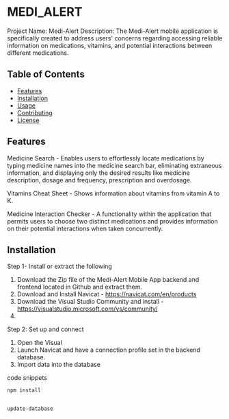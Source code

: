 # MEDI_ALERT

Project Name: Medi-Alert 
Description:
The Medi-Alert mobile application is specifically created to address users' concerns regarding accessing reliable information on medications, vitamins, and potential interactions between different medications.

## Table of Contents
- [Features](#features)
- [Installation](#installation)
- [Usage](#usage)
- [Contributing](#contributing)
- [License](#license)

## Features
Medicine Search  - Enables users to effortlessly locate medications by typing medicine names into the medicine search bar, eliminating extraneous information, and displaying only the desired results like medicine description, dosage and frequency, prescription and overdosage.

Vitamins Cheat Sheet - Shows information about vitamins from vitamin A to K.

Medicine Interaction Checker - A functionality within the application that permits users to choose two distinct medications and provides information on their potential interactions when taken concurrently.

## Installation

Step 1- Install or extract the following 
1. Download the Zip file of the Medi-Alert Mobile App backend and frontend located in Github and extract them.
2. Download and Install Navicat - https://navicat.com/en/products
3. Download the Visual Studio Community and install - https://visualstudio.microsoft.com/vs/community/
4. 

Step 2: Set up and connect
1. Open the Visual 
2. Launch Navicat and have a connection profile set in the backend database.
3. Import data into the database

   
code snippets 


```bash
npm install


update-database


